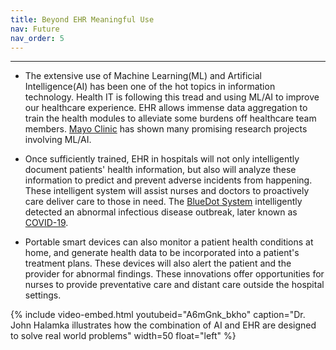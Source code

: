 ```yaml
---
title: Beyond EHR Meaningful Use
nav: Future
nav_order: 5
---
```


----------------

- <p>The extensive use of Machine Learning(ML) and Artificial Intelligence(AI) has been one of the hot topics in information technology. Health IT is following this tread and using ML/AI to improve our healthcare experience. EHR allows immense data aggregation to train the health modules to alleviate some burdens off healthcare team members. <a href="https://www.mayoclinic.org" target=_blank>Mayo Clinic</a> has shown many promising research projects involving ML/AI.</p>
- <p>Once sufficiently trained, EHR in hospitals will not only intelligently document patients' health information, but also will analyze these information to predict and prevent adverse incidents from happening. These intelligent system will assist nurses and doctors to proactively care deliver care to those in need. The <a href="https://bluedot.global/" target=_blank>BlueDot System</a> intelligently detected an abnormal infectious disease outbreak, later known as <a href="https://www.youtube.com/watch?v=J8HSCMYalvs" target=_blank>COVID-19</a>.</p>
- <p>Portable smart devices can also monitor a patient health conditions at home, and generate health data to be incorporated into a patient's treatment plans. These devices will also alert the patient and the provider for abnormal findings. These innovations offer opportunities for nurses to provide preventative care and distant care outside the hospital settings.</p>
  
{% include video-embed.html youtubeid="A6mGnk_bkho" caption="Dr. John Halamka illustrates how the combination of AI and EHR are designed to solve real world problems" width=50 float="left" %}
